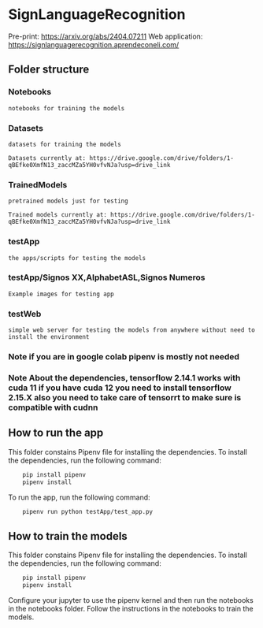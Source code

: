 # SignLanguageRecognition

Pre-print: https://arxiv.org/abs/2404.07211 
Web application: https://signlanguagerecognition.aprendeconeli.com/

## Folder structure

### Notebooks

    notebooks for training the models

### Datasets

    datasets for training the models

    Datasets currently at: https://drive.google.com/drive/folders/1-qBEfke0XmfN13_zaccMZa5YH0vfvNJa?usp=drive_link

### TrainedModels

    pretrained models just for testing

    Trained models currently at: https://drive.google.com/drive/folders/1-qBEfke0XmfN13_zaccMZa5YH0vfvNJa?usp=drive_link

### testApp

    the apps/scripts for testing the models

### testApp/Signos XX,AlphabetASL,Signos Numeros

    Example images for testing app

### testWeb

    simple web server for testing the models from anywhere without need to install the environment

### Note if you are in google colab pipenv is mostly not needed

### Note About the dependencies, tensorflow 2.14.1 works with cuda 11 if you have cuda 12 you need to install tensorflow 2.15.X also you need to take care of tensorrt to make sure is compatible with cudnn

## How to run the app

This folder constains Pipenv file for installing the dependencies. To install the dependencies, run the following command:

```bash
    pip install pipenv
    pipenv install
```

To run the app, run the following command:

```bash
    pipenv run python testApp/test_app.py
```

## How to train the models

This folder constains Pipenv file for installing the dependencies. To install the dependencies, run the following command:

```bash
    pip install pipenv
    pipenv install
```

Configure your jupyter to use the pipenv kernel and then run the notebooks in the notebooks folder. Follow the instructions in the notebooks to train the models.
